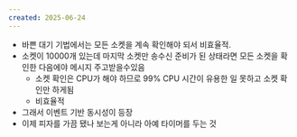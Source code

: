 ```yaml
---
created: 2025-06-24
---
```

- 바쁜 대기 기법에서는 모든 소켓을 계속 확인해야 되서 비효율적.
- 소켓이 10000개 있는데 마지막 소켓만 송수신 준비가 된 상태라면 모든 소켓을 확인한 다음에야 메시지 주고받을수있음
	- 소켓 확인은 CPU가 해야 하므로 99% CPU 시간이 유용한 일 못하고 소켓 확인만 하게됨
	- 비효율적
- 그래서 이벤트 기반 동시성이 등장
- 이제 피자를 가끔 됐나 보는게 아니라 아예 타이머를 두는 것